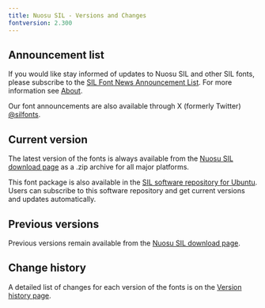```yaml
---
title: Nuosu SIL - Versions and Changes
fontversion: 2.300
---
```


## Announcement list

If you would like stay informed of updates to Nuosu SIL and other SIL fonts, please subscribe to the [SIL Font News Announcement List](https://groups.google.com/a/groups.sil.org/forum/#!forum/sil-font-news). For more information see [About](about.md).

Our font announcements are also available through X (formerly Twitter) [\@silfonts](https://x.com/silfonts).

## Current version

The latest version of the fonts is always available from the [Nuosu SIL download page](https://software.sil.org/nuosu/#downloads) as a .zip archive for all major platforms.

This font package is also available in the [SIL software repository for Ubuntu](https://packages.sil.org/). Users can subscribe to this software repository and get current versions and updates automatically.

## Previous versions

Previous versions remain available from the [Nuosu SIL download page](https://software.sil.org/nuosu/#downloads).

## Change history

A detailed list of changes for each version of the fonts is on the [Version history page](history.md).
